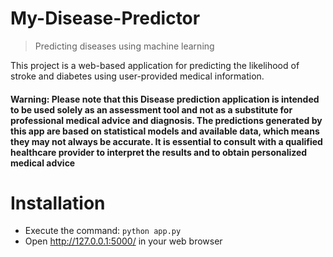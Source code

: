 # My-Disease-Predictor
> Predicting diseases using machine learning

This project is a web-based application for predicting the likelihood of stroke and diabetes using user-provided medical information.









#### Warning: Please note that this Disease prediction application is intended to be used solely as an assessment tool and not as a substitute for professional medical advice and diagnosis. The predictions generated by this app are based on statistical models and available data, which means they may not always be accurate. It is essential to consult with a qualified healthcare provider to interpret the results and to obtain personalized medical advice









# Installation
* Execute the command: `python app.py`
* Open http://127.0.0.1:5000/ in your  web browser
